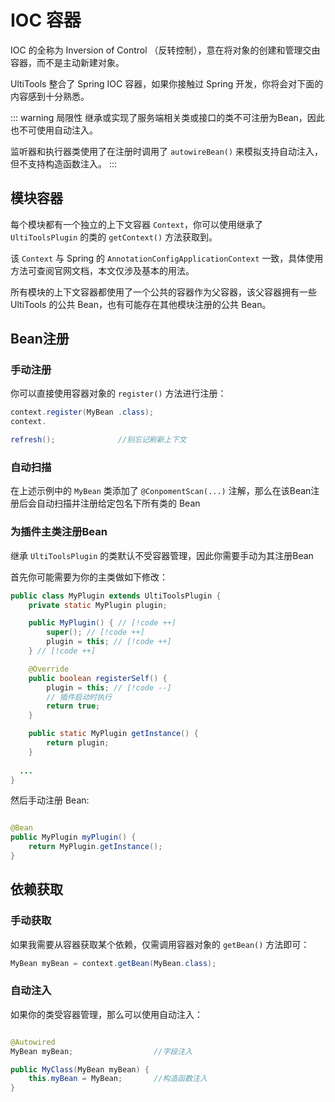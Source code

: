 # IOC 容器

IOC 的全称为 Inversion of Control （反转控制），意在将对象的创建和管理交由容器，而不是主动新建对象。

UltiTools 整合了 Spring IOC 容器，如果你接触过 Spring 开发，你将会对下面的内容感到十分熟悉。

::: warning 局限性
继承或实现了服务端相关类或接口的类不可注册为Bean，因此也不可使用自动注入。

监听器和执行器类使用了在注册时调用了 `autowireBean()` 来模拟支持自动注入，但不支持构造函数注入。
:::

## 模块容器

每个模块都有一个独立的上下文容器 `Context`，你可以使用继承了 `UltiToolsPlugin` 的类的 `getContext()` 方法获取到。

该 `Context` 与 Spring 的 `AnnotationConfigApplicationContext` 一致，具体使用方法可查阅官网文档，本文仅涉及基本的用法。

所有模块的上下文容器都使用了一个公共的容器作为父容器，该父容器拥有一些 UltiTools 的公共 Bean，也有可能存在其他模块注册的公共
Bean。

## Bean注册

### 手动注册

你可以直接使用容器对象的 `register()` 方法进行注册：

```java
context.register(MyBean .class);
context.

refresh();              //别忘记刷新上下文
```

### 自动扫描

在上述示例中的 `MyBean` 类添加了 `@ConpomentScan(...)` 注解，那么在该Bean注册后会自动扫描并注册给定包名下所有类的 Bean

### 为插件主类注册Bean

继承 `UltiToolsPlugin` 的类默认不受容器管理，因此你需要手动为其注册Bean

首先你可能需要为你的主类做如下修改：

```java
public class MyPlugin extends UltiToolsPlugin {
    private static MyPlugin plugin;

    public MyPlugin() { // [!code ++]
        super(); // [!code ++]
        plugin = this; // [!code ++]
    } // [!code ++]

    @Override
    public boolean registerSelf() {
        plugin = this; // [!code --]
        // 插件启动时执行
        return true;
    }

    public static MyPlugin getInstance() {
        return plugin;
    }
  
  ...
}
```

然后手动注册 Bean:

```java

@Bean
public MyPlugin myPlugin() {
    return MyPlugin.getInstance();
}
```

## 依赖获取

### 手动获取

如果我需要从容器获取某个依赖，仅需调用容器对象的 `getBean()` 方法即可：

```java
MyBean myBean = context.getBean(MyBean.class);
```

### 自动注入

如果你的类受容器管理，那么可以使用自动注入：

```java

@Autowired
MyBean myBean;                  //字段注入

public MyClass(MyBean myBean) {
    this.myBean = MyBean;       //构造函数注入
}
```
